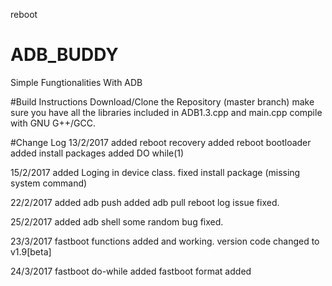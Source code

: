
reboot 
# ADB_BUDDY
Simple Fungtionalities With ADB

#Build Instructions
Download/Clone the Repository (master branch)
make sure you have all the libraries included in ADB1.3.cpp and main.cpp
compile with GNU G++/GCC.

#Change Log
13/2/2017
added reboot recovery
added reboot bootloader
added install packages
added DO while(1)

15/2/2017
added Loging in device class.
fixed install package (missing system command)

22/2/2017
added adb push
added adb pull
reboot log issue fixed.

25/2/2017
added adb shell
some random bug fixed.

23/3/2017
fastboot functions added and working.
version code changed to v1.9[beta]

24/3/2017
fastboot do-while added
fastboot format added
